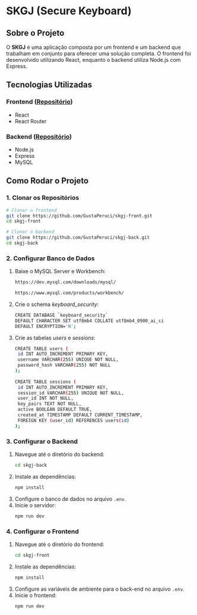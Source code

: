 # SKGJ (Secure Keyboard)

## Sobre o Projeto
O **SKGJ** é uma aplicação composta por um frontend e um backend que trabalham em conjunto para oferecer uma solução completa. O frontend foi desenvolvido utilizando React, enquanto o backend utiliza Node.js com Express.

## Tecnologias Utilizadas
### Frontend ([Repositório](https://github.com/GustaPeruci/skgj-front))
- React
- React Router

### Backend ([Repositório](https://github.com/GustaPeruci/skgj-back))
- Node.js
- Express
- MySQL

## Como Rodar o Projeto

### 1. Clonar os Repositórios
```sh
# Clonar o frontend
git clone https://github.com/GustaPeruci/skgj-front.git
cd skgj-front

# Clonar o backend
git clone https://github.com/GustaPeruci/skgj-back.git
cd skgj-back
```

### 2. Configurar Banco de Dados
1. Baixe o MySQL Server e Workbench:
   ```sh
   https://dev.mysql.com/downloads/mysql/
   ```
   ```sh
   https://www.mysql.com/products/workbench/
   ```
2. Crie o schema _keyboard_security_:
   ```sh
   CREATE DATABASE `keyboard_security` 
   DEFAULT CHARACTER SET utf8mb4 COLLATE utf8mb4_0900_ai_ci
   DEFAULT ENCRYPTION='N';
   ```
3. Crie as tabelas _users_ e _sessions_:
   ```sh
   CREATE TABLE users (
    id INT AUTO_INCREMENT PRIMARY KEY,
    username VARCHAR(255) UNIQUE NOT NULL,
    password_hash VARCHAR(255) NOT NULL
   );
 
   CREATE TABLE sessions (
    id INT AUTO_INCREMENT PRIMARY KEY,
    session_id VARCHAR(255) UNIQUE NOT NULL,
    user_id INT NOT NULL,
    key_pairs TEXT NOT NULL,
    active BOOLEAN DEFAULT TRUE,
    created_at TIMESTAMP DEFAULT CURRENT_TIMESTAMP,
    FOREIGN KEY (user_id) REFERENCES users(id)
   );
   ```

### 3. Configurar o Backend
1. Navegue até o diretório do backend:
   ```sh
   cd skgj-back
   ```
2. Instale as dependências:
   ```sh
   npm install
   ```
3. Configure o banco de dados no arquivo `.env`.
4. Inicie o servidor:
   ```sh
   npm run dev
   ```

### 4. Configurar o Frontend
1. Navegue até o diretório do frontend:
   ```sh
   cd skgj-front
   ```
2. Instale as dependências:
   ```sh
   npm install
   ```
3. Configure as variáveis de ambiente para o back-end no arquivo `.env`.
4. Inicie o frontend:
   ```sh
   npm run dev
   ```
